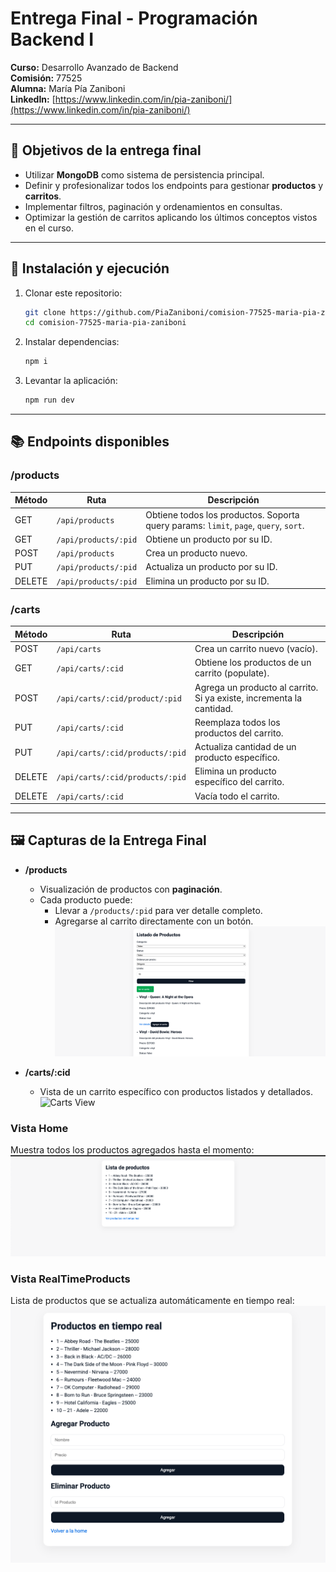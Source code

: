 # Entrega Final - Programación Backend I

**Curso:** Desarrollo Avanzado de Backend  
**Comisión:** 77525  
**Alumna:** María Pía Zaniboni  
**LinkedIn:** [https://www.linkedin.com/in/pia-zaniboni/](https://www.linkedin.com/in/pia-zaniboni/)

---

## 🎯 Objetivos de la entrega final

- Utilizar **MongoDB** como sistema de persistencia principal.  
- Definir y profesionalizar todos los endpoints para gestionar **productos** y **carritos**.  
- Implementar filtros, paginación y ordenamientos en consultas.  
- Optimizar la gestión de carritos aplicando los últimos conceptos vistos en el curso.  

---

## 🚀 Instalación y ejecución

1. Clonar este repositorio:
   ```bash
   git clone https://github.com/PiaZaniboni/comision-77525-maria-pia-zaniboni
   cd comision-77525-maria-pia-zaniboni
   ```

2. Instalar dependencias:
   ```bash
   npm i
   ```

3. Levantar la aplicación:
   ```bash
   npm run dev
   ```

---

## 📚 Endpoints disponibles

### **/products**
| Método | Ruta                        | Descripción |
|--------|-----------------------------|-------------|
| GET    | `/api/products`            | Obtiene todos los productos. Soporta query params: `limit`, `page`, `query`, `sort`. |
| GET    | `/api/products/:pid`       | Obtiene un producto por su ID. |
| POST   | `/api/products`            | Crea un producto nuevo. |
| PUT    | `/api/products/:pid`       | Actualiza un producto por su ID. |
| DELETE | `/api/products/:pid`       | Elimina un producto por su ID. |

### **/carts**
| Método | Ruta                                   | Descripción |
|--------|----------------------------------------|-------------|
| POST   | `/api/carts`                          | Crea un carrito nuevo (vacío). |
| GET    | `/api/carts/:cid`                     | Obtiene los productos de un carrito (populate). |
| POST   | `/api/carts/:cid/product/:pid`        | Agrega un producto al carrito. Si ya existe, incrementa la cantidad. |
| PUT    | `/api/carts/:cid`                     | Reemplaza todos los productos del carrito. |
| PUT    | `/api/carts/:cid/products/:pid`       | Actualiza cantidad de un producto específico. |
| DELETE | `/api/carts/:cid/products/:pid`       | Elimina un producto específico del carrito. |
| DELETE | `/api/carts/:cid`                     | Vacía todo el carrito. |

---


## 🖼️ Capturas de la Entrega Final

- **/products**  
  - Visualización de productos con **paginación**.  
  - Cada producto puede:  
    - Llevar a `/products/:pid` para ver detalle completo.  
    - Agregarse al carrito directamente con un botón.  
![Products View](./assets/products.png)

- **/carts/:cid**  
  - Vista de un carrito específico con productos listados y detallados.  
![Carts View](./assets/carts.png)

### Vista Home
Muestra todos los productos agregados hasta el momento:  
![Home View](./assets/home.png)

### Vista RealTimeProducts
Lista de productos que se actualiza automáticamente en tiempo real:  
![RealTimeProducts View](./assets/realtime.png)
